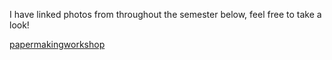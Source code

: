 I have linked photos from throughout the semester below, feel free to take a look!

[papermakingworkshop](/papermaking1.jpeg)
